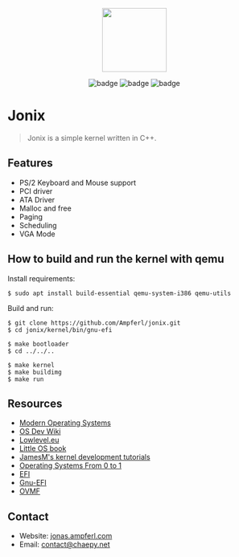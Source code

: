 <p align="center">
  <img style="text-align:center" src="https://i.imgur.com/mC38RUG.png" height="127px" width="128px">
</p>

<center>

![badge](https://img.shields.io/github/last-commit/Ampferl/jonix)
![badge](https://tokei.rs/b1/github/Ampferl/jonix)
![badge](https://badgen.net/github/stars/Ampferl/jonix)

</center>

# Jonix
> Jonix is a simple kernel written in C++. 

## Features
- PS/2 Keyboard and Mouse support
- PCI driver
- ATA Driver
- Malloc and free
- Paging
- Scheduling
- VGA Mode

## How to build and run the kernel with qemu
Install requirements:
```shell
$ sudo apt install build-essential qemu-system-i386 qemu-utils
```
Build and run:
```shell
$ git clone https://github.com/Ampferl/jonix.git
$ cd jonix/kernel/bin/gnu-efi

$ make bootloader
$ cd ../../..

$ make kernel
$ make buildimg
$ make run
```

## Resources
- [Modern Operating Systems](https://www.amazon.de/Modern-Operating-Systems-Andrew-Tanenbaum/dp/1292061421/ref=pd_vtp_1?pd_rd_w=woz7F&pf_rd_p=4e0c7b51-e41d-4568-8470-6e0da61f6c1d&pf_rd_r=5RKT0SZAHSTB74EE6XNE&pd_rd_r=62b20c45-7b68-4640-a583-50b58a4f9404&pd_rd_wg=Ypblr&pd_rd_i=1292061421&psc=1)
- [OS Dev Wiki](https://wiki.osdev.org/Expanded_Main_Page)
- [Lowlevel.eu](http://www.lowlevel.eu/wiki/Hauptseite)
- [Little OS book](https://littleosbook.github.io/)
- [JamesM's kernel development tutorials](http://jamesmolloy.co.uk/tutorial_html/)
- [Operating Systems From 0 to 1](https://tuhdo.github.io/os01/)
- [EFI](http://developer.intel.com/technology/efia)
- [Gnu-EFI](https://github.com/geneC/gnu-efi/tree/master/gnu-efi-3.0)
- [OVMF](https://github.com/tianocore/tianocore.github.io/wiki/OVMF)
## Contact
- Website: [jonas.ampferl.com](https://jonas.ampferl.com/)
- Email: [contact@chaepy.net](mailto:contact@chaepy.net)
